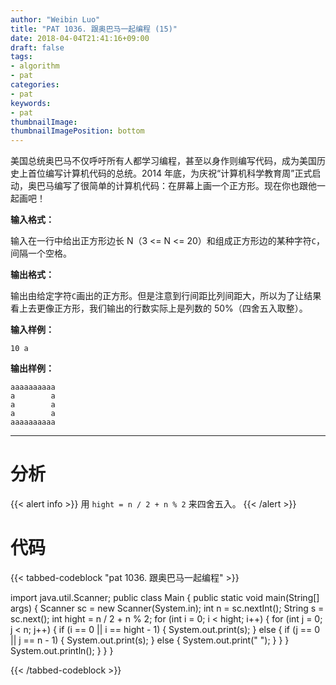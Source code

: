 ```yaml
---
author: "Weibin Luo"
title: "PAT 1036. 跟奥巴马一起编程 (15)"
date: 2018-04-04T21:41:16+09:00
draft: false
tags:
- algorithm
- pat
categories:
- pat
keywords:
- pat
thumbnailImage:
thumbnailImagePosition: bottom
---
```


美国总统奥巴马不仅呼吁所有人都学习编程，甚至以身作则编写代码，成为美国历史上首位编写计算机代码的总统。2014 年底，为庆祝“计算机科学教育周”正式启动，奥巴马编写了很简单的计算机代码：在屏幕上画一个正方形。现在你也跟他一起画吧！

<!--more-->

**输入格式：**

输入在一行中给出正方形边长 N（3 <= N <= 20）和组成正方形边的某种字符`C`，间隔一个空格。

**输出格式：**

输出由给定字符`C`画出的正方形。但是注意到行间距比列间距大，所以为了让结果看上去更像正方形，我们输出的行数实际上是列数的 50%（四舍五入取整）。

**输入样例：**
```
10 a
```
**输出样例：**
```
aaaaaaaaaa
a        a
a        a
a        a
aaaaaaaaaa
```

---

# 分析

{{< alert info >}}
用 `hight = n / 2 + n % 2` 来四舍五入。
{{< /alert >}}

# 代码

{{< tabbed-codeblock "pat 1036. 跟奥巴马一起编程" >}}
<!-- tab java -->
import java.util.Scanner;
public class Main {
    public static void main(String[] args) {
        Scanner sc = new Scanner(System.in);
        int n = sc.nextInt();
        String s = sc.next();
        int hight = n / 2 + n % 2;
        for (int i = 0; i < hight; i++) {
            for (int j = 0; j < n; j++) {
                if (i == 0 || i == hight - 1) {
                    System.out.print(s);
                } else {
                    if (j == 0 || j == n - 1) {
                        System.out.print(s);
                    } else {
                        System.out.print(" ");
                    }
                }
            }
            System.out.println();
        }
    }
}
<!-- endtab -->
{{< /tabbed-codeblock >}}
